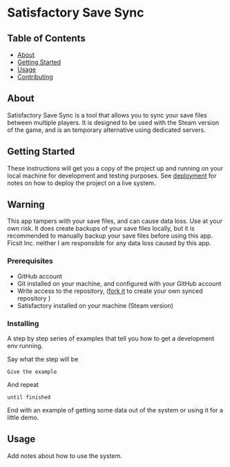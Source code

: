 # Satisfactory Save Sync

## Table of Contents

- [About](#about)
- [Getting Started](#getting_started)
- [Usage](#usage)
- [Contributing](../CONTRIBUTING.md)

## About <a name = "about"></a>

Satisfactory Save Sync is a tool that allows you to sync your save files between multiple players. It is designed to be used with the Steam version of the game, and is an temporary alternative using dedicated servers.

## Getting Started <a name = "getting_started"></a>

These instructions will get you a copy of the project up and running on your local machine for development and testing purposes. See [deployment](#deployment) for notes on how to deploy the project on a live system.

## Warning

This app tampers with your save files, and can cause data loss. Use at your own risk. It does create backups of your save files locally, but it is recommended to manually backup your save files before using this app. Ficsit Inc. neither I am responsible for any data loss caused by this app.

### Prerequisites

- GitHub account
- Git installed on your machine, and configured with your GitHub account
- Write access to the repository, ([fork it](https://github.com/husain3012/satisfactory-save-sync) to create your own synced repository )
- Satisfactory installed on your machine (Steam version)


### Installing

A step by step series of examples that tell you how to get a development env running.

Say what the step will be

```
Give the example
```

And repeat

```
until finished
```

End with an example of getting some data out of the system or using it for a little demo.

## Usage <a name = "usage"></a>

Add notes about how to use the system.
